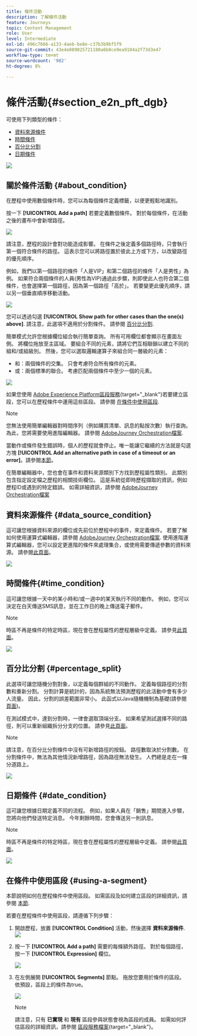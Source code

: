 ```yaml
---
title: 條件活動
description: 了解條件活動
feature: Journeys
topic: Content Management
role: User
level: Intermediate
exl-id: 496c7666-a133-4aeb-be8e-c37b3b9bf5f9
source-git-commit: 43e4e089025721180a6b8ce9ea9104a2f73d3e47
workflow-type: tm+mt
source-wordcount: '982'
ht-degree: 8%

---
```


# 條件活動{#section_e2n_pft_dgb}

可使用下列類型的條件：

* [資料來源條件](#data_source_condition)
* [時間條件](#time_condition)
* [百分比分割](#percentage_split)
* [日期條件](#date_condition)
<!--
* [Profile cap](#profile_cap)
-->

![](../assets/journey49.png)

## 關於條件活動 {#about_condition}

在歷程中使用數個條件時，您可以為每個條件定義標籤，以便更輕鬆地識別。

按一下 **[!UICONTROL Add a path]** 若要定義數個條件。 對於每個條件，在活動之後的畫布中會新增路徑。

![](../assets/journey47.png)

請注意，歷程的設計會對功能造成影響。 在條件之後定義多個路徑時，只會執行第一個符合條件的路徑。 這表示您可以將路徑置於彼此上方或下方，以改變路徑的優先順序。

例如，我們以第一個路徑的條件「人是VIP」和第二個路徑的條件「人是男性」為例。 如果符合兩個條件的人員(男性為VIP)通過此步驟，則即使此人也符合第二個條件，也會選擇第一個路徑，因為第一個路徑「高於」。 若要變更此優先順序，請以另一個垂直順序移動活動。

![](../assets/journey48.png)

您可以透過勾選 **[!UICONTROL Show path for other cases than the one(s) above]**. 請注意，此選項不適用於分割條件。 請參閱 [百分比分割](#percentage_split).

簡單模式允許您根據欄位組合執行簡單查詢。 所有可用欄位都會顯示在畫面左側。 將欄位拖放至主區域。 要組合不同的元素，請將它們互相聯鎖以建立不同的組和/或組級別。 然後，您可以選取邏輯運算子來組合同一層級的元素：

* 和：兩個條件的交集。 只會考慮符合所有條件的元素。
* 或：兩個標準的聯合。 考慮匹配兩個條件中至少一個的元素。

![](../assets/journey64.png)

如果您使用 [Adobe Experience Platform區段服務](https://experienceleague.adobe.com/docs/experience-platform/segmentation/home.html){target=&quot;_blank&quot;}若要建立區段，您可以在歷程條件中運用這些區段。 請參閱 [在條件中使用區段](../building-journeys/condition-activity.md#using-a-segment).


>[!NOTE]
>
>您無法使用簡單編輯器對時間序列（例如購買清單、訊息的點按次數）執行查詢。 為此，您將需要使用進階編輯器。 請參閱 [AdobeJourney Orchestration檔案](expression/expressionadvanced.md).

當動作或條件發生錯誤時，個人的歷程就會停止。唯一能讓它繼續的方法就是勾選方塊 **[!UICONTROL Add an alternative path in case of a timeout or an error]**。請參閱[本節](../building-journeys/using-the-journey-designer.md#paths)。

在簡單編輯器中，您也會在事件和資料來源類別下方找到歷程屬性類別。 此類別包含指定設定檔之歷程的相關技術欄位。 這是系統從即時歷程擷取的資訊，例如歷程ID或遇到的特定錯誤。 如需詳細資訊，請參閱 [AdobeJourney Orchestration檔案](expression/journey-properties.md)

## 資料來源條件 {#data_source_condition}

這可讓您根據資料來源的欄位或先前位於歷程中的事件，來定義條件。 若要了解如何使用運算式編輯器，請參閱 [AdobeJourney Orchestration檔案](expression/expressionadvanced.md). 使用進階運算式編輯器，您可以設定更進階的條件來處理集合，或使用需要傳遞參數的資料來源。 請參閱[此頁面](../datasource/external-data-sources.md)。

![](../assets/journey50.png)

## 時間條件{#time_condition}

這可讓您根據一天中的某小時和/或一週中的某天執行不同的動作。 例如，您可以決定在白天傳送SMS訊息，並在工作日的晚上傳送電子郵件。

>[!NOTE]
>
>時區不再是條件的特定時區，現在會在歷程屬性的歷程層級中定義。 請參見[此頁面](../building-journeys/timezone-management.md)。

![](../assets/journey51.png)

## 百分比分割 {#percentage_split}

此選項可讓您隨機分割對象，以定義每個群組的不同動作。 定義每個路徑的分割數和重新分割。 分割計算是統計的，因為系統無法預測歷程的此活動中會有多少人流量。 因此，分割的誤差範圍非常小。 此函式以Java隨機機制為基礎(請參閱 [頁面](https://docs.oracle.com/javase/7/docs/api/java/util/Random.html))。

在測試模式中，達到分割時，一律會選取頂端分支。 如果希望測試選擇不同的路徑，則可以重新組織拆分分支的位置。 請參見[此頁面](../building-journeys/testing-the-journey.md)。

>[!NOTE]
>
>請注意，在百分比分割條件中沒有可新增路徑的按鈕。 路徑數取決於分割數。 在分割條件中，無法為其他情況新增路徑，因為路徑無法發生。 人們總是走在一條分道路上。

![](../assets/journey52.png)

## 日期條件 {#date_condition}

這可讓您根據日期定義不同的流程。 例如，如果人員在「銷售」期間進入步驟，您將向他們發送特定消息。 今年剩餘時間，您會傳送另一則訊息。

>[!NOTE]
>
>時區不再是條件的特定時區，現在會在歷程屬性的歷程層級中定義。 請參閱[此頁面](../building-journeys/timezone-management.md)。

![](../assets/journey53.png)

<!--
## Profile cap {#profile_cap}

Use this condition type to set a maximum number of profiles for a journey path. When this limit is reached, the entering profiles take an alternate path.

You can use this condition type to ramp up the volume of your deliveries. See this [use case](ramp-up-deliveries-uc.md).

The default cap is 1000. You can set an integer value from 1 to 20,000.

The counter applies only to the selected journey version. The counter is reset to zero after 180 days. After a reset, the entering profiles take the nominal path again until the counter limit is reached.

The nominal path always has priority over the alternate path, even if you move the alternate path above the nominal path on the journey canvas.

![](../assets/profile-cap-condition.png)
-->

## 在條件中使用區段 {#using-a-segment}

本節說明如何在歷程條件中使用區段。 如需區段及如何建立區段的詳細資訊，請參閱 [本節](../segment/about-segments.md).

若要在歷程條件中使用區段，請遵循下列步驟：

1. 開啟歷程，放置 **[!UICONTROL Condition]** 活動，然後選擇 **資料來源條件**.
   ![](../assets/journey47.png)

1. 按一下 **[!UICONTROL Add a path]** 需要的每條額外路徑。 對於每個路徑，按一下 **[!UICONTROL Expression]** 欄位。

   ![](../assets/segment3.png)

1. 在左側展開 **[!UICONTROL Segments]** 節點。 拖放您要用於條件的區段。 依預設，區段上的條件為true。

   ![](../assets/segment4.png)

   >[!NOTE]
   >
   >請注意，只有 **已實現** 和 **現有** 區段參與狀態會視為區段的成員。 如需如何評估區段的詳細資訊，請參閱 [區段服務檔案](https://experienceleague.adobe.com/docs/experience-platform/segmentation/tutorials/evaluate-a-segment.html#interpret-segment-results){target=&quot;_blank&quot;}。
